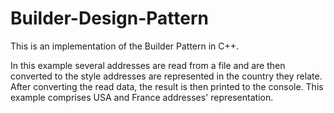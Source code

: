 # Builder-Design-Pattern

This is an implementation of the Builder Pattern in C++.

In this example several addresses are read from a file and are then converted to the
style addresses are represented in the country they relate.
After converting the read data, the result is then printed to the console.
This example comprises USA and France addresses' representation.
